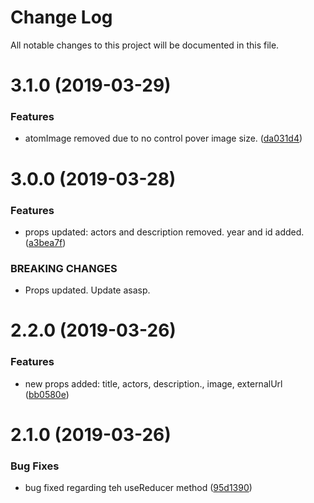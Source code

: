 # Change Log

All notable changes to this project will be documented in this file.

<a name="3.1.0"></a>
# 3.1.0 (2019-03-29)


### Features

* atomImage removed due to no control pover image size. ([da031d4](https://github.com/lexbarba/adevinta/commit/da031d4))



<a name="3.0.0"></a>
# 3.0.0 (2019-03-28)


### Features

* props updated: actors and description removed. year and id added. ([a3bea7f](https://github.com/lexbarba/adevinta/commit/a3bea7f))


### BREAKING CHANGES

* Props updated. Update asasp.



<a name="2.2.0"></a>
# 2.2.0 (2019-03-26)


### Features

* new props added: title, actors, description., image, externalUrl ([bb0580e](https://github.com/lexbarba/adevinta/commit/bb0580e))



<a name="2.1.0"></a>
# 2.1.0 (2019-03-26)


### Bug Fixes

* bug fixed regarding teh useReducer method ([95d1390](https://github.com/lexbarba/adevinta/commit/95d1390))



